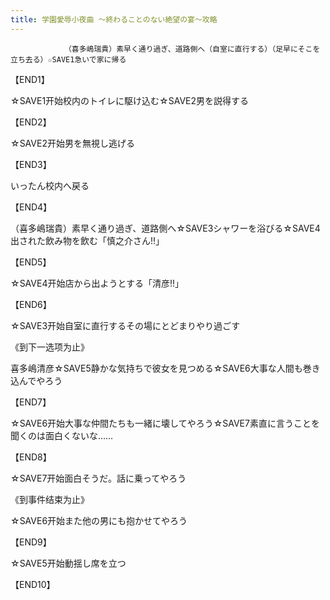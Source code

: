 ```yaml
---
title: 学園愛辱小夜曲 ～終わることのない絶望の宴～攻略
---
```


                （喜多嶋瑞貴）素早く通り過ぎ、道路側へ（自室に直行する）（足早にそこを立ち去る）☆SAVE1急いで家に帰る

【END1】

☆SAVE1开始校内のトイレに駆け込む☆SAVE2男を説得する

【END2】

☆SAVE2开始男を無視し逃げる

【END3】

いったん校内へ戻る

【END4】

（喜多嶋瑞貴）素早く通り過ぎ、道路側へ☆SAVE3シャワーを浴びる☆SAVE4出された飲み物を飲む「慎之介さん!!」

【END5】

☆SAVE4开始店から出ようとする「清彦!!」

【END6】

☆SAVE3开始自室に直行するその場にとどまりやり過ごす

《到下一选项为止》

喜多嶋清彦☆SAVE5静かな気持ちで彼女を見つめる☆SAVE6大事な人間も巻き込んでやろう

【END7】

☆SAVE6开始大事な仲間たちも一緒に壊してやろう☆SAVE7素直に言うことを聞くのは面白くないな……

【END8】

☆SAVE7开始面白そうだ。話に乗ってやろう

《到事件结束为止》

☆SAVE6开始また他の男にも抱かせてやろう

【END9】

☆SAVE5开始動揺し席を立つ

【END10】
              
